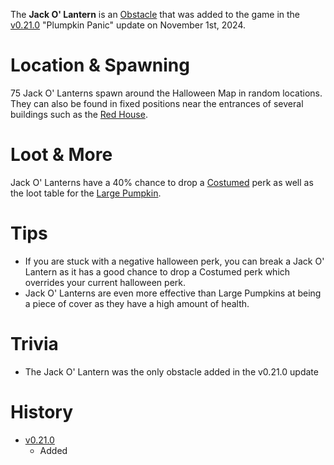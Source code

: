 The **Jack O' Lantern** is an [Obstacle](/obstacles) that was added to the game in the [v0.21.0](https://github.com/HasangerGames/suroi/releases/tag/v0.21.0) "Plumpkin Panic" update on November 1st, 2024.

# Location & Spawning

75 Jack O' Lanterns spawn around the Halloween Map in random locations. They can also be found in fixed positions near the entrances of several buildings such as the [Red House](/buildings/red_houses).

# Loot & More

Jack O' Lanterns have a 40% chance to drop a [Costumed](/perks/costumed) perk as well as the loot table for the [Large Pumpkin](/obstacles/large_pumpkin).

# Tips

- If you are stuck with a negative halloween perk, you can break a Jack O' Lantern as it has a good chance to drop a Costumed perk which overrides your current halloween perk.
- Jack O' Lanterns are even more effective than Large Pumpkins at being a piece of cover as they have a high amount of health.

# Trivia

- The Jack O' Lantern was the only obstacle added in the v0.21.0 update

# History
- [v0.21.0](https://github.com/HasangerGames/suroi/releases/tag/v0.21.0)
  - Added
